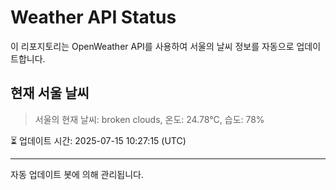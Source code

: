 
# Weather API Status

이 리포지토리는 OpenWeather API를 사용하여 서울의 날씨 정보를 자동으로 업데이트합니다.

## 현재 서울 날씨
> 서울의 현재 날씨: broken clouds, 온도: 24.78°C, 습도: 78%

⏳ 업데이트 시간: 2025-07-15 10:27:15 (UTC)

---
자동 업데이트 봇에 의해 관리됩니다.
